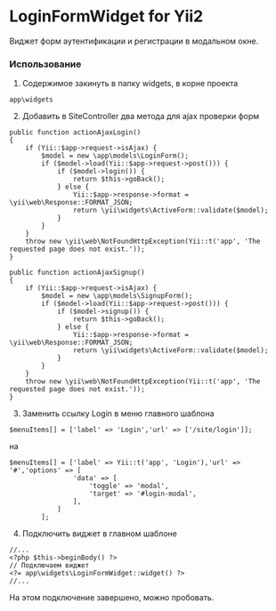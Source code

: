 # LoginFormWidget for Yii2

Виджет форм аутентификации и регистрации в модальном окне.

### Использование
1. Содержимое закинуть в папку widgets, в корне проекта
```
app\widgets
```
2. Добавить в SiteController два метода для ajax проверки форм
```
public function actionAjaxLogin()
{
    if (Yii::$app->request->isAjax) {
        $model = new \app\models\LoginForm();
        if ($model->load(Yii::$app->request->post())) {
            if ($model->login()) {
                return $this->goBack();
            } else {
                Yii::$app->response->format = \yii\web\Response::FORMAT_JSON;
                return \yii\widgets\ActiveForm::validate($model);
            }
        }
    }
    throw new \yii\web\NotFoundHttpException(Yii::t('app', 'The requested page does not exist.'));
}

public function actionAjaxSignup()
{
    if (Yii::$app->request->isAjax) {
        $model = new \app\models\SignupForm();
        if ($model->load(Yii::$app->request->post())) {
            if ($model->signup()) {
                return $this->goBack();
            } else {
                Yii::$app->response->format = \yii\web\Response::FORMAT_JSON;
                return \yii\widgets\ActiveForm::validate($model);
            }
        }
    }
    throw new \yii\web\NotFoundHttpException(Yii::t('app', 'The requested page does not exist.'));
}    
```
3. Заменить ссылку Login в меню главного шаблона
```
$menuItems[] = ['label' => 'Login','url' => ['/site/login']];
```
на
```
$menuItems[] = ['label' => Yii::t('app', 'Login'),'url' => '#','options' => [
                'data' => [
                    'toggle' => 'modal',
                    'target' => '#login-modal',
                ],
            ]
        ];
```
4. Подключить виджет в главном шаблоне
```
//...
<?php $this->beginBody() ?>
// Подключаем виджет
<?= app\widgets\LoginFormWidget::widget() ?>
//...
```
На этом подключение завершено, можно пробовать.
